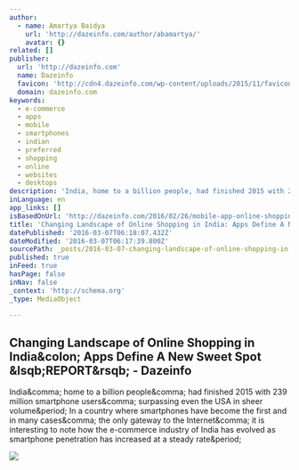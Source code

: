 ```yaml
---
author:
  - name: Amartya Baidya
    url: 'http://dazeinfo.com/author/abamartya/'
    avatar: {}
related: []
publisher:
  url: 'http://dazeinfo.com'
  name: Dazeinfo
  favicon: 'http://cdn4.dazeinfo.com/wp-content/uploads/2015/11/favicon.ico'
  domain: dazeinfo.com
keywords:
  - e-commerce
  - apps
  - mobile
  - smartphones
  - indian
  - preferred
  - shopping
  - online
  - websites
  - desktops
description: 'India, home to a billion people, had finished 2015 with 239 million smartphone users, surpassing even the USA in sheer volume. In a country where smartphones have become the first and in many cases, the only gateway to the Internet, it is interesting to note how the e-commerce industry of India has evolved as smartphone penetration has increased at a steady rate.'
inLanguage: en
app_links: []
isBasedOnUrl: 'http://dazeinfo.com/2016/02/26/mobile-app-online-shopping-trends-india-report/'
title: 'Changing Landscape of Online Shopping in India: Apps Define A New Sweet Spot [REPORT] - Dazeinfo'
datePublished: '2016-03-07T06:18:07.432Z'
dateModified: '2016-03-07T06:17:39.800Z'
sourcePath: _posts/2016-03-07-changing-landscape-of-online-shopping-in-india-apps-define.md
published: true
inFeed: true
hasPage: false
inNav: false
_context: 'http://schema.org'
_type: MediaObject

---
```

<article style=""><h1>Changing Landscape of Online Shopping in India&amp;colon; Apps Define A New Sweet Spot &amp;lsqb;REPORT&amp;rsqb; - Dazeinfo</h1><p>India&amp;comma; home to a billion people&amp;comma; had finished 2015 with 239 million smartphone users&amp;comma; surpassing even the USA in sheer volume&amp;period; In a country where smartphones have become the first and in many cases&amp;comma; the only gateway to the Internet&amp;comma; it is interesting to note how the e-commerce industry of India has evolved as smartphone penetration has increased at a steady rate&amp;period;</p><img src="http://cdn2.dazeinfo.com/wp-content/uploads/2016/02/mobile-apps-vs-desktop-site-shopping-preferences-of-internet-users-india-2016.png" /></article>
